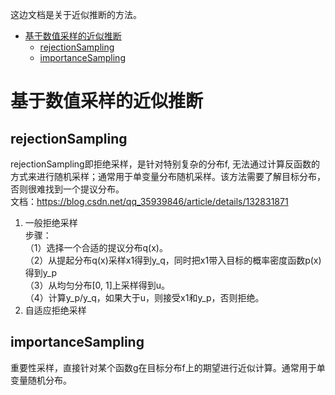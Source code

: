 这边文档是关于近似推断的方法。

- [基于数值采样的近似推断](#基于数值采样的近似推断)
  - [rejectionSampling](#rejectionSampling) <br/>
  - [importanceSampling](#importanceSampling) <br/>

# 基于数值采样的近似推断
## rejectionSampling
rejectionSampling即拒绝采样，是针对特别复杂的分布f, 无法通过计算反函数的方式来进行随机采样；通常用于单变量分布随机采样。该方法需要了解目标分布，否则很难找到一个提议分布。  
文档：https://blog.csdn.net/qq_35939846/article/details/132831871  
1. 一般拒绝采样  
   步骤：  
   （1）选择一个合适的提议分布q(x)。  
   （2）从提起分布q(x)采样x1得到y_q，同时把x1带入目标的概率密度函数p(x)得到y_p  
   （3）从均匀分布[0, 1]上采样得到u。  
   （4）计算y_p/y_q，如果大于u，则接受x1和y_p，否则拒绝。  
3. 自适应拒绝采样  

## importanceSampling
重要性采样，直接针对某个函数g在目标分布f上的期望进行近似计算。通常用于单变量随机分布。


